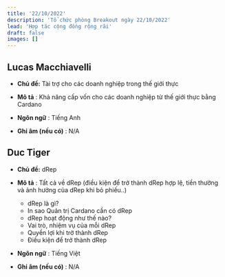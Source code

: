 ```yaml
---
title: '22/10/2022'
description: 'Tổ chức phòng Breakout ngày 22/10/2022'
lead: 'Hợp tác cộng đồng rộng rãi'
draft: false
images: []
---
```


## Lucas Macchiavelli

- **Chủ đề:** Tài trợ cho các doanh nghiệp trong thế giới thực

- **Mô tả** : Khả năng cấp vốn cho các doanh nghiệp từ thế giới thực bằng Cardano

- **Ngôn ngữ** : Tiếng Anh

- **Ghi âm (nếu có)** : N/A

## Duc Tiger

- **Chủ đề:** dRep

- **Mô tả** : Tất cả về dRep (điều kiện để trở thành dRep hợp lệ, tiền thưởng và ảnh hưởng của dRep khi bỏ phiếu..)

    - dRep là gì?
    - In sao Quản trị Cardano cần có dRep
    - dRep hoạt động như thế nào?
    - Vai trò, nhiệm vụ của mỗi dRep
    - Quyền lợi khi trở thành dRep
    - Điều kiện để trở thành dRep

- **Ngôn ngữ** : Tiếng Việt

- **Ghi âm (nếu có)** : N/A
